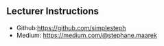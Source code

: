 ## Lecturer Instructions

- Github:https://github.com/simplesteph
- Medium: https://medium.com/@stephane.maarek



